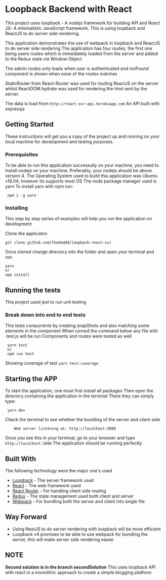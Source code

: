 # Loopback Backend with React

This project uses loopback - A nodejs framework for building API and React JS- A minimalistic JavaScript framework. This is using loopback and ReactJS to do server side rendering.

This application demonstrates the use of webpack in loopback and ReactJS to do server side rendering
The application has four routes, the first one being users routes which is immediately loaded from the server 
and added to the Redux state via Window Object.

The admin routes only loads when user is authenticated and notFound component is shown when none of the routes matches

StaticRouter from React-Router was used for routing ReactJS on the server whilst ReactDOM.hydrate was used for rendering the html sent by the server.

The data is load from ```http://react-ssr-api.herokuapp.com``` An API built with expressjs


## Getting Started

These instructions will get you a copy of the project up and running on your local machine for development and testing purposes.

### Prerequisites

To be able to run this application successully on your machine, you need to install nodejs on your machine. Preferably, your nodejs should be above version 4.
The Operating System used to build this application was Ubuntu v16.04, however its supports most OS
The node package manager used is yarn
To install yarn with npm run:

```
 npm i -g yarn
```

### Installing

This step by step series of examples will help you run the application on development


Clone the applicaton

```
git clone github.com/thedma04/loopback-react-ssr
```

Once cloned change directory into the folder and open your terminal and run

```
yarn 
or 
npm install
```



## Running the tests

This project used jest to run unit testing

### Break down into end to end tests

This tests components by creating snapShots and also matching some elements in the component
When runned the command below any file with .test.js will be run
Components and routes were tested as well

```
 yarn test
 or
 npm run test
```

Showing coverage of test ```yarn test:coverage```


## Starting the APP

To start the application, one must first install all packages
Then open the directory containing the application in the terminal
There they can simply type:

```
 yarn dev
```

Check the terminal to see whether the bundling of the server and client side

```
    Web server listening at: http://localhost:3000

```

Once you see this in your terminal, go to your browser and type ```http://localhost:3000```
The application should be running perfectly


## Built With

The following technology were the major one's used

* [Loopback](https://loopback.io/) - The server framework used
* [React](https://reactjs.org/) - The web framework used
* [React Router](https://reacttraining.com/react-router/web/guides/philosophy) - For handling client side routing
* [Redux](https://redux.js.org/) - The state management used both client and server
* [Webpack](https://webpack.js.org/) - For bundling both the server and client into single file


## Way Forward

* Using NextJS to do server rendering with loopback will be more efficient
* Loopback v4 promises to be able to use webpack for bundling the server, this will make server side      rendering easier

## NOTE
**Second solution is in the branch secondSolution**
This uses loopback API with react in a monolithic approach to create a simple blogging platform

